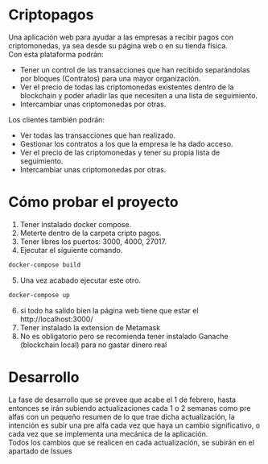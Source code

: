 # Criptopagos
Una aplicación web para ayudar a las empresas a recibir pagos con criptomonedas, ya sea desde su página web o en su tienda física.<br>
Con esta plataforma podrán:
* Tener un control de las transacciones que han recibido separándolas por bloques (Contratos) para una mayor organización.
* Ver el precio de todas las criptomonedas existentes dentro de la blockchain y poder añadir las que necesiten a una lista de seguimiento.
* Intercambiar unas criptomonedas por otras.

Los clientes también podrán:

* Ver todas las transacciones que han realizado.
* Gestionar los contratos a los que la empresa le ha dado acceso.
* Ver el precio de las criptomonedas y tener su propia lista de seguimiento.
* Intercambiar unas criptomonedas por otras.

# Cómo probar el proyecto
1. Tener instalado docker compose.
2. Meterte dentro de la carpeta cripto pagos.
3. Tener libres los puertos: 3000, 4000, 27017.
4. Ejecutar el siguiente comando.
```bash
docker-compose build
```
5. Una vez acabado ejecutar este otro.
```bash
docker-compose up
```
6. si todo ha salido bien la página web tiene que estar el http://localhost:3000/
7. Tener instalado la extension de Metamask
8. No es obligatorio pero se recomienda tener instalado Ganache (blockchain local) para no gastar dinero real

# Desarrollo
La fase de desarrollo que se prevee que acabe el 1 de febrero, hasta entonces se irán subiendo actualizaciones cada 1 o 2 semanas 
como pre alfas con un pequeño resumen de lo que trae dicha actualización, la intención es subir una pre alfa cada vez que haya un cambio significativo, 
o cada vez que se implementa una mecánica de la aplicación.<br>
Todos los cambios que se realicen en cada actualización, se subirán en el apartado de Issues
